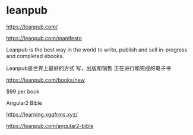 # leanpub  




https://leanpub.com/

https://leanpub.com/manifesto


Leanpub is the best way in the world to write, publish and sell in-progress and completed ebooks.


Leanpub是世界上最好的方式 写，出版和销售 正在进行和完成的电子书


https://leanpub.com/books/new

$99 per book



Angular2 Bible

https://learning.xgqfrms.xyz/

https://leanpub.com/angular2-bible



